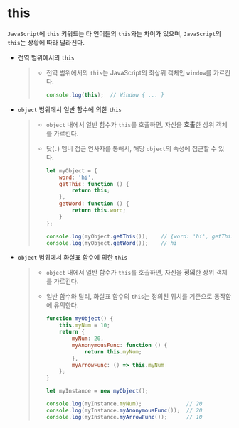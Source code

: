 # this

`JavaScript`에 `this` 키워드는 타 언어들의 `this`와는 차이가 있으며, `JavaScript`의 `this`는 상황에 따라 달라진다.

- 전역 범위에서의 `this`

  > - 전역 범위에서의 `this`는 JavaScript의 최상위 객체인 `window`를 가르킨다.
  >
  >   ```js
  >   console.log(this);  // Window { ... }
  >   ```

- `object` 범위에서 일반 함수에 의한 `this`

  > - `object` 내에서 일반 함수가 `this`를 호출하면, 자신을 **호출**한 상위 객체를 가르킨다.
  > - 닷(`.`) 멤버 접근 연사자를 통해서, 해당 `object`의 속성에 접근할 수 있다.
  >
  >   ```js
  >   let myObject = {
  >       word: 'hi',
  >       getThis: function () {
  >           return this;
  >       },
  >       getWord: function () {
  >           return this.word;
  >       }
  >   };
  >
  >   console.log(myObject.getThis());    // {word: 'hi', getThis: ƒ, getWord: ƒ}
  >   console.log(myObject.getWord());    // hi
  >   ```

- `object` 범위에서 화살표 함수에 의한 `this`

  > - `object` 내에서 일반 함수가 `this`를 호출하면, 자신을 **정의**한 상위 객체를 가르킨다.
  > - 일반 함수와 달리, 화살표 함수의 `this`는 정의된 위치를 기준으로 동작함에 유의한다.
  >
  >   ```js
  >   function myObject() {
  >       this.myNum = 10;
  >       return {
  >           myNum: 20,
  >           myAnonymousFunc: function () {
  >               return this.myNum;
  >           },
  >           myArrowFunc: () => this.myNum
  >       };
  >   }
  >
  >   let myInstance = new myObject();
  >
  >   console.log(myInstance.myNum);              // 20
  >   console.log(myInstance.myAnonymousFunc());  // 20
  >   console.log(myInstance.myArrowFunc());      // 10
  >   ```
